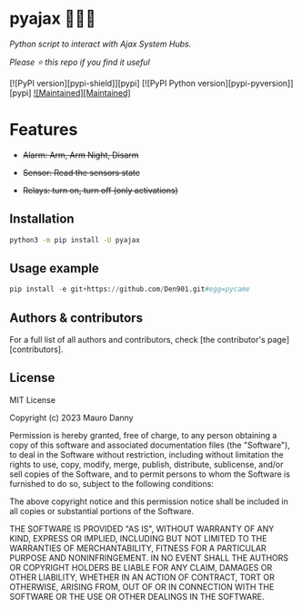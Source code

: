 # pyajax 🔔🔔🔔
_Python script to interact with Ajax System Hubs._



*Please :star: this repo if you find it useful*



[![PyPI version][pypi-shield]][pypi]
[![PyPI Python version][pypi-pyversion]][pypi]
[![Maintained][Maintained]](#)


# Features
<strike>
  
- Alarm: Arm, Arm Night, Disarm
  
- Sensor: Read the sensors state

- Relays: turn on, turn off (only activations)

</strike>

## Installation

```bash
python3 -m pip install -U pyajax
```

## Usage example

```python
pip install -e git+https://github.com/Den901.git#egg=pycame

```

## Authors & contributors

For a full list of all authors and contributors, check [the contributor's page][contributors].

## License

MIT License

Copyright (c) 2023 Mauro Danny

Permission is hereby granted, free of charge, to any person obtaining a copy
of this software and associated documentation files (the "Software"), to deal
in the Software without restriction, including without limitation the rights
to use, copy, modify, merge, publish, distribute, sublicense, and/or sell
copies of the Software, and to permit persons to whom the Software is
furnished to do so, subject to the following conditions:

The above copyright notice and this permission notice shall be included in all
copies or substantial portions of the Software.

THE SOFTWARE IS PROVIDED "AS IS", WITHOUT WARRANTY OF ANY KIND, EXPRESS OR
IMPLIED, INCLUDING BUT NOT LIMITED TO THE WARRANTIES OF MERCHANTABILITY,
FITNESS FOR A PARTICULAR PURPOSE AND NONINFRINGEMENT. IN NO EVENT SHALL THE
AUTHORS OR COPYRIGHT HOLDERS BE LIABLE FOR ANY CLAIM, DAMAGES OR OTHER
LIABILITY, WHETHER IN AN ACTION OF CONTRACT, TORT OR OTHERWISE, ARISING FROM,
OUT OF OR IN CONNECTION WITH THE SOFTWARE OR THE USE OR OTHER DEALINGS IN THE
SOFTWARE.



